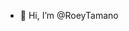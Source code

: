 - 👋 Hi, I’m @RoeyTamano

<!---
RoeyTamano/RoeyTamano is a ✨ special ✨ repository because its `README.md` (this file) appears on your GitHub profile.
You can click the Preview link to take a look at your changes.
--->
